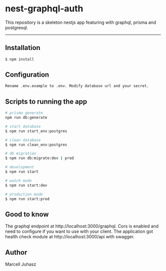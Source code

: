 # nest-graphql-auth

This repository is a skeleton nestjs app featuring with graphql, prisma and postgresql.

---

## Installation

```bash
$ npm install
```

## Configuration

```bash
Rename .env.example to .env. Modify database url and your secret.
```

## Scripts to running the app

```bash
# prisma generate
npm run db:generate

# start database
$ npm run start_env:postgres

# clean database
$ npm run clean_env:postgres

# db migration
$ npm run db:migrate:dev | prod

# development
$ npm run start

# watch mode
$ npm run start:dev

# production mode
$ npm run start:prod
```

## Good to know

The graphql endpoint at http://localhost:3000/graphql.
Cors is enabled and need to configure if you want to use with your client.
The application got health check module at http://localhost:3000/api with swagger.

## Author

Marcell Juhasz
